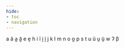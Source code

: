 ```yaml
---
hide:
- toc
- navigation
---
```

a
ã
a̰
ã̰
e
ḛ
h
i
ĩ
ḭ
ḭ̃
j
k
l
m
n
o
o̰
p
s
t
u
ũ
ṵ
ṵ̃
w
ʔ
β
